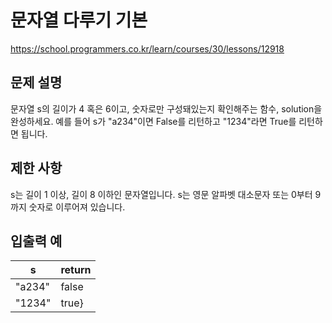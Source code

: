 # 문자열 다루기 기본
https://school.programmers.co.kr/learn/courses/30/lessons/12918

## 문제 설명
문자열 s의 길이가 4 혹은 6이고, 숫자로만 구성돼있는지 확인해주는 함수, solution을 완성하세요. 예를 들어 s가 "a234"이면 False를 리턴하고 "1234"라면 True를 리턴하면 됩니다.

## 제한 사항
s는 길이 1 이상, 길이 8 이하인 문자열입니다.
s는 영문 알파벳 대소문자 또는 0부터 9까지 숫자로 이루어져 있습니다.
## 입출력 예
|s|	return|
|---|---|
|"a234"|	false|
|"1234"|	true}

